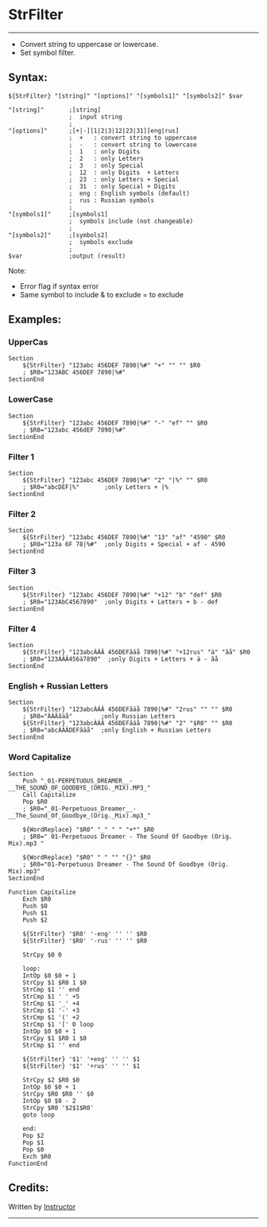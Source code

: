 # StrFilter

---

* Convert string to uppercase or lowercase.
* Set symbol filter.

## Syntax:

	${StrFilter} "[string]" "[options]" "[symbols1]" "[symbols2]" $var

	"[string]"       ;[string]
	                 ;  input string
	                 ;
	"[options]"      ;[+|-][1|2|3|12|23|31][eng|rus]
	                 ;  +   : convert string to uppercase
	                 ;  -   : convert string to lowercase
	                 ;  1   : only Digits
	                 ;  2   : only Letters
	                 ;  3   : only Special
	                 ;  12  : only Digits  + Letters
	                 ;  23  : only Letters + Special
	                 ;  31  : only Special + Digits
	                 ;  eng : English symbols (default)
	                 ;  rus : Russian symbols
	                 ;
	"[symbols1]"     ;[symbols1]
	                 ;  symbols include (not changeable)
	                 ;
	"[symbols2]"     ;[symbols2]
	                 ;  symbols exclude
	                 ;
	$var             ;output (result)

Note: 

- Error flag if syntax error 
- Same symbol to include & to exclude = to exclude

## Examples:

### UpperCas

	Section
		${StrFilter} "123abc 456DEF 7890|%#" "+" "" "" $R0
		; $R0="123ABC 456DEF 7890|%#"
	SectionEnd

### LowerCase

	Section
		${StrFilter} "123abc 456DEF 7890|%#" "-" "ef" "" $R0
		; $R0="123abc 456dEF 7890|%#"
	SectionEnd

### Filter 1

	Section
		${StrFilter} "123abc 456DEF 7890|%#" "2" "|%" "" $R0
		; $R0="abcDEF|%"       ;only Letters + |%
	SectionEnd

### Filter 2

	Section
		${StrFilter} "123abc 456DEF 7890|%#" "13" "af" "4590" $R0
		; $R0="123a 6F 78|%#"  ;only Digits + Special + af - 4590
	SectionEnd

### Filter 3

	Section
		${StrFilter} "123abc 456DEF 7890|%#" "+12" "b" "def" $R0
		; $R0="123AbC4567890"  ;only Digits + Letters + b - def
	SectionEnd

### Filter 4

	Section
		${StrFilter} "123abcÀÁÂ 456DEFãäå 7890|%#" "+12rus" "ä" "ãå" $R0
		; $R0="123ÀÁÂ456ä7890"  ;only Digits + Letters + ä - ãå
	SectionEnd

### English + Russian Letters

	Section
		${StrFilter} "123abcÀÁÂ 456DEFãäå 7890|%#" "2rus" "" "" $R0
		; $R0="ÀÁÂãäå"        ;only Russian Letters
		${StrFilter} "123abcÀÁÂ 456DEFãäå 7890|%#" "2" "$R0" "" $R0
		; $R0="abcÀÁÂDEFãäå"  ;only English + Russian Letters
	SectionEnd

### Word Capitalize

	Section
		Push "_01-PERPETUOUS_DREAMER__-__THE_SOUND_OF_GOODBYE_(ORIG._MIX).MP3_"
		Call Capitalize
		Pop $R0
		; $R0="_01-Perpetuous_Dreamer__-__The_Sound_Of_Goodbye_(Orig._Mix).mp3_"

		${WordReplace} "$R0" "_" " " "+*" $R0
		; $R0=" 01-Perpetuous Dreamer - The Sound Of Goodbye (Orig. Mix).mp3 "

		${WordReplace} "$R0" " " "" "{}" $R0
		; $R0="01-Perpetuous Dreamer - The Sound Of Goodbye (Orig. Mix).mp3"
	SectionEnd

	Function Capitalize
		Exch $R0
		Push $0
		Push $1
		Push $2

		${StrFilter} '$R0' '-eng' '' '' $R0
		${StrFilter} '$R0' '-rus' '' '' $R0

		StrCpy $0 0

		loop:
		IntOp $0 $0 + 1
		StrCpy $1 $R0 1 $0
		StrCmp $1 '' end
		StrCmp $1 ' ' +5
		StrCmp $1 '_' +4
		StrCmp $1 '-' +3
		StrCmp $1 '(' +2
		StrCmp $1 '[' 0 loop
		IntOp $0 $0 + 1
		StrCpy $1 $R0 1 $0
		StrCmp $1 '' end

		${StrFilter} '$1' '+eng' '' '' $1
		${StrFilter} '$1' '+rus' '' '' $1

		StrCpy $2 $R0 $0
		IntOp $0 $0 + 1
		StrCpy $R0 $R0 '' $0
		IntOp $0 $0 - 2
		StrCpy $R0 '$2$1$R0'
		goto loop

		end:
		Pop $2
		Pop $1
		Pop $0
		Exch $R0
	FunctionEnd

## Credits:

Written by [Instructor][1]

---

[1]: http://nsis.sourceforge.net/User:Instructor